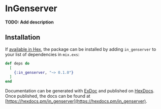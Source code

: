 # InGenserver

**TODO: Add description**

## Installation

If [available in Hex](https://hex.pm/docs/publish), the package can be installed
by adding `in_genserver` to your list of dependencies in `mix.exs`:

```elixir
def deps do
  [
    {:in_genserver, "~> 0.1.0"}
  ]
end
```

Documentation can be generated with [ExDoc](https://github.com/elixir-lang/ex_doc)
and published on [HexDocs](https://hexdocs.pm). Once published, the docs can
be found at [https://hexdocs.pm/in_genserver](https://hexdocs.pm/in_genserver).

